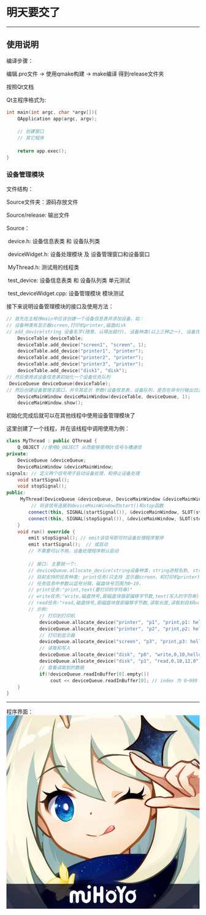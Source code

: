 # 明天要交了

---

## 使用说明

编译步骤：

编辑.pro文件 -> 使用qmake构建 -> make编译  得到release文件夹

按照Qt文档

Qt主程序格式为:

```c++
int main(int argc, char *argv[]){
    QApplication app(argc, argv);
    
    // 创建窗口
    // 其它程序
    
    return app.exec();
}
```

### 设备管理模块

文件结构：

Source文件夹：源码存放文件

Source/release: 输出文件

Source：

​	device.h: 设备信息表类 和 设备队列类

​	deviceWidget.h: 设备处理模块 及 设备管理窗口和设备窗口

​	MyThread.h: 测试用的线程类

​	test_device: 设备信息表类 和 设备队列类 单元测试

​	test_deviceWidget.cpp: 设备管理模块 模块测试

接下来说明设备管理模块的接口及使用方法：

```c++
// 首先在主程序main中应该创建一个设备信息表并添加设备，如：
// 设备种类有显示器screen,打印机printer,磁盘disk
// add_device(string 设备名字(随意，认得出就行), 设备种类(以上三种之一), 设备优先级(默认为0,数字越大优先级越高))
    DeviceTable deviceTable;
    deviceTable.add_device("screen1", "screen", 1);
    deviceTable.add_device("printer1", "printer");
    deviceTable.add_device("printer2", "printer");
    deviceTable.add_device("printer3", "printer");
    deviceTable.add_device("disk1", "disk");
// 然后使用该设备信息表初始化一个设备任务队列
 DeviceQueue deviceQueue(deviceTable);
// 然后创建设备管理主窗口，并令其显示 参数(设备信息表，设备队列，是否在命令行输出日志(1为是,0为否))
    DeviceMainWindow deviceMainWindow(deviceTable, deviceQueue, 1);
    deviceMainWindow.show();
```

初始化完成后就可以在其他线程中使用设备管理模块了

这里创建了一个线程，并在该线程中调用使用为例：

```c++
class MyThread : public QThread {
    Q_OBJECT //使用Q_OBJECT 从而能够使用Qt信号与槽通信
private:
    DeviceQueue &deviceQueue;
    DeviceMainWindow &deviceMainWindow;
signals: // 定义两个信号用于启动设备处理，和停止设备处理
    void startSignal();
    void stopSignal();
public:
     MyThread(DeviceQueue &deviceQueue, DeviceMainWindow &deviceMainWindow) : deviceQueue(deviceQueue), deviceMainWindow(deviceMainWindow) {
         // 将该信号连接到deviceMainWindow的start()和stop函数
        connect(this, SIGNAL(startSignal()), &deviceMainWindow, SLOT(start()));
        connect(this, SIGNAL(stopSignal()), &deviceMainWindow, SLOT(stop()));
    }
    void run() override {
        emit stopSignal(); // emit该信号即可时设备处理程序暂停
        emit startSignal();  // 或启动
        // 不需要可以不用，设备处理程序默认启动
        
        // 接口: 主要就一个:
        // deviceQueue.allocate_device(string设备种类，string进程名称, string任务信息，int任务在该设备队列中的优先级【且数字越大优先级越高】)
        // 目前支持的任务种类: print任务(只支持 显示器screen，和打印机printer)、read/write任务(只支持 磁盘disk)
        // 任务信息中参数以逗号分隔，磁盘块号范围为0~19，
        // print任务:"print,text(要打印的字符串)"
        // write任务:"write,磁盘快号,距磁盘块首部偏移字节数,text(写入的字符串)"
        // read任务:"read,磁盘快号,距磁盘块首部偏移字节数,读取长度,读取到目标buffer号(1~999)"
        // 示例:
        	// 打印到打印机
            deviceQueue.allocate_device("printer", "p1", "print,p1: hello printer num:");
            deviceQueue.allocate_device("printer", "p2", "print,p2: hello printer num:");
        	// 打印到显示器
            deviceQueue.allocate_device("screen", "p3", "print,p3: hello printer num:", 2);
        	// 读取和写入
            deviceQueue.allocate_device("disk", "p0", "write,0,10,hello disk0.");
        	deviceQueue.allocate_device("disk", "p1", "read,0,10,12,0");
			// 查看读取到的数据
        	if(!deviceQueue.readInBuffer[0].empty())
        		cout << deviceQueue.readInBuffer[0]; // index 为 0~999
    }
}
```







---
程序界面：
![原](yuan.png)

